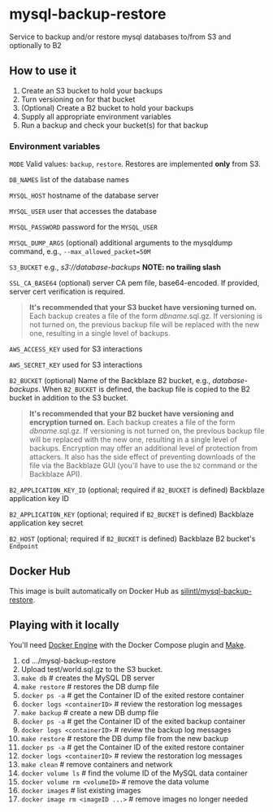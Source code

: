# mysql-backup-restore
Service to backup and/or restore mysql databases to/from S3 and optionally to B2

## How to use it
1. Create an S3 bucket to hold your backups
2. Turn versioning on for that bucket
2. (Optional) Create a B2 bucket to hold your backups
3. Supply all appropriate environment variables
4. Run a backup and check your bucket(s) for that backup

### Environment variables
`MODE` Valid values: `backup`, `restore`. Restores are implemented **only** from S3.

`DB_NAMES` list of the database names

`MYSQL_HOST` hostname of the database server

`MYSQL_USER` user that accesses the database

`MYSQL_PASSWORD` password for the `MYSQL_USER`

`MYSQL_DUMP_ARGS` (optional) additional arguments to the mysqldump command, e.g., `--max_allowed_packet=50M`

`S3_BUCKET` e.g., _s3://database-backups_ **NOTE: no trailing slash**

`SSL_CA_BASE64` (optional) server CA pem file, base64-encoded. If provided, server cert verification is required.

>**It's recommended that your S3 bucket have versioning turned on.** Each backup creates a file of the form _dbname_.sql.gz. If versioning is not turned on, the previous backup file will be replaced with the new one, resulting in a single level of backups.

`AWS_ACCESS_KEY` used for S3 interactions

`AWS_SECRET_KEY` used for S3 interactions

`B2_BUCKET` (optional) Name of the Backblaze B2 bucket, e.g., _database-backups_. When `B2_BUCKET` is defined, the backup file is copied to the B2 bucket in addition to the S3 bucket.

>**It's recommended that your B2 bucket have versioning and encryption turned on.** Each backup creates a file of the form _dbname_.sql.gz. If versioning is not turned on, the previous backup file will be replaced with the new one, resulting in a single level of backups. Encryption may offer an additional level of protection from attackers. It also has the side effect of preventing downloads of the file via the Backblaze GUI (you'll have to use the `b2` command or the Backblaze API).

`B2_APPLICATION_KEY_ID` (optional; required if `B2_BUCKET` is defined) Backblaze application key ID

`B2_APPLICATION_KEY` (optional; required if `B2_BUCKET` is defined) Backblaze application key secret

`B2_HOST`  (optional; required if `B2_BUCKET` is defined) Backblaze B2 bucket's `Endpoint`

## Docker Hub
This image is built automatically on Docker Hub as [silintl/mysql-backup-restore](https://hub.docker.com/r/silintl/mysql-backup-restore/).

## Playing with it locally
You'll need [Docker Engine](https://docs.docker.com/engine/) with the Docker Compose plugin and [Make](https://www.gnu.org/software/make/).

1. cd .../mysql-backup-restore
3. Upload test/world.sql.gz to the S3 bucket.
4. `make db`  # creates the MySQL DB server
5. `make restore`  # restores the DB dump file
6. `docker ps -a`  # get the Container ID of the exited restore container
7. `docker logs <containerID>`  # review the restoration log messages
8. `make backup`  # create a new DB dump file
9. `docker ps -a`  # get the Container ID of the exited backup container
10. `docker logs <containerID>`  # review the backup log messages
11. `make restore`  # restore the DB dump file from the new backup
12. `docker ps -a`  # get the Container ID of the exited restore container
13. `docker logs <containerID>`  # review the restoration log messages
14. `make clean`  # remove containers and network
15. `docker volume ls`  # find the volume ID of the MySQL data container
16. `docker volume rm <volumeID>`  # remove the data volume
17. `docker images`  # list existing images
18. `docker image rm <imageID ...>`  # remove images no longer needed
